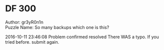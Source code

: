 # DF 300  

Author: gr3yR0n1n  
Puzzle Name: So many backups which one is this?  

2016-10-11 23:46:08	Problem confirmed	resolved	There WAS a typo. If you tried before. submit again.  
